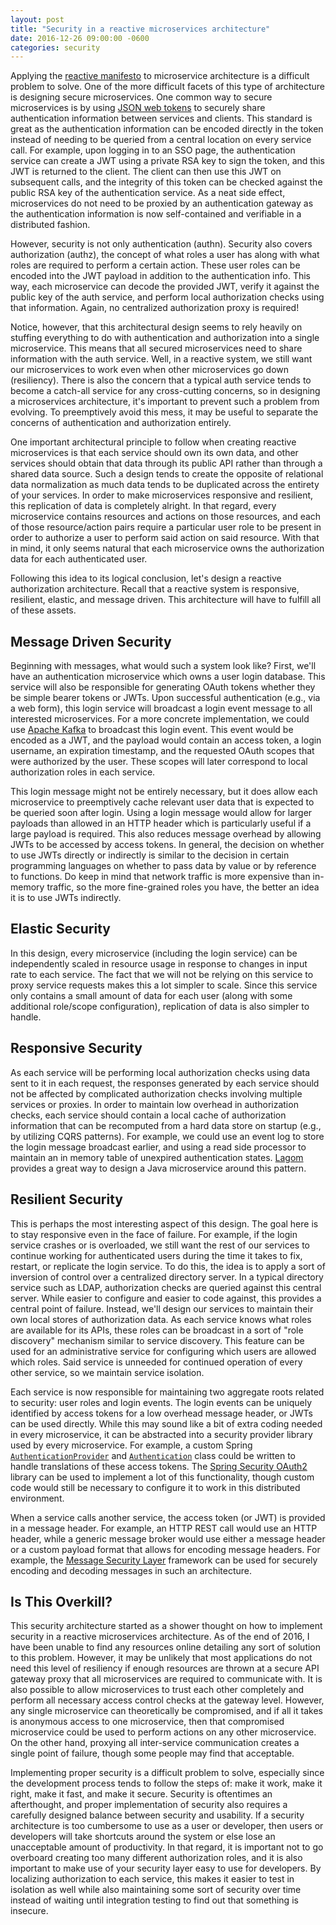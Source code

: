 ```yaml
---
layout: post
title: "Security in a reactive microservices architecture"
date: 2016-12-26 09:00:00 -0600
categories: security
---
```

Applying the [reactive manifesto][manifesto] to microservice architecture is a
difficult problem to solve. One of the more difficult facets of this type of
architecture is designing secure microservices. One common way to secure
microservices is by using [JSON web tokens][jwt] to securely share
authentication information between services and clients. This standard is
great as the authentication information can be encoded directly in the token
instead of needing to be queried from a central location on every service
call. For example, upon logging in to an SSO page, the authentication service
can create a JWT using a private RSA key to sign the token, and this JWT is
returned to the client. The client can then use this JWT on subsequent calls,
and the integrity of this token can be checked against the public RSA key of
the authentication service. As a neat side effect, microservices do not need
to be proxied by an authentication gateway as the authentication information
is now self-contained and verifiable in a distributed fashion.

However, security is not only authentication (authn). Security also covers
authorization (authz), the concept of what roles a user has along with what
roles are required to perform a certain action. These user roles can be
encoded into the JWT payload in addition to the authentication info. This way,
each microservice can decode the provided JWT, verify it against the public
key of the auth service, and perform local authorization checks using that
information. Again, no centralized authorization proxy is required!

Notice, however, that this architectural design seems to rely heavily on
stuffing everything to do with authentication and authorization into a single
microservice. This means that all secured microservices need to share
information with the auth service. Well, in a reactive system, we still want
our microservices to work even when other microservices go down (resiliency).
There is also the concern that a typical auth service tends to become a
catch-all service for any cross-cutting concerns, so in designing a
microservices architecture, it's important to prevent such a problem from
evolving. To preemptively avoid this mess, it may be useful to separate the
concerns of authentication and authorization entirely.

One important architectural principle to follow when creating reactive
microservices is that each service should own its own data, and other services
should obtain that data through its public API rather than through a shared
data source. Such a design tends to create the opposite of relational data
normalization as much data tends to be duplicated across the entirety of your
services. In order to make microservices responsive and resilient, this
replication of data is completely alright. In that regard, every microservice
contains resources and actions on those resources, and each of those
resource/action pairs require a particular user role to be present in order
to authorize a user to perform said action on said resource. With that in mind,
it only seems natural that each microservice owns the authorization data for
each authenticated user.

Following this idea to its logical conclusion, let's design a reactive
authorization architecture. Recall that a reactive system is responsive,
resilient, elastic, and message driven. This architecture will have to fulfill
all of these assets.

## Message Driven Security
Beginning with messages, what would such a system look like? First, we'll have
an authentication microservice which owns a user login database. This service
will also be responsible for generating OAuth tokens whether they be simple
bearer tokens or JWTs. Upon successful authentication (e.g., via a web form),
this login service will broadcast a login event message to all interested
microservices. For a more concrete implementation, we could use
[Apache Kafka][kafka] to broadcast this login event. This event would be
encoded as a JWT, and the payload would contain an access token, a login
username, an expiration timestamp, and the requested OAuth scopes that were
authorized by the user. These scopes will later correspond to local
authorization roles in each service.

This login message might not be entirely necessary, but it does allow each
microservice to preemptively cache relevant user data that is expected to be
queried soon after login. Using a login message would allow for larger
payloads than allowed in an HTTP header which is particularly useful if a
large payload is required. This also reduces message overhead by allowing
JWTs to be accessed by access tokens. In general, the decision on whether to
use JWTs directly or indirectly is similar to the decision in certain programming
languages on whether to pass data by value or by reference to functions. Do keep
in mind that network traffic is more expensive than in-memory traffic, so the
more fine-grained roles you have, the better an idea it is to use JWTs
indirectly.

## Elastic Security
In this design, every microservice (including the login service) can be
independently scaled in resource usage in response to changes in input rate
to each service. The fact that we will not be relying on this service to
proxy service requests makes this a lot simpler to scale. Since this service
only contains a small amount of data for each user (along with some additional
role/scope configuration), replication of data is also simpler to handle.

## Responsive Security
As each service will be performing local authorization checks using data
sent to it in each request, the responses generated by each service should
not be affected by complicated authorization checks involving multiple
services or proxies. In order to maintain low overhead in authorization checks,
each service should contain a local cache of authorization information that can
be recomputed from a hard data store on startup (e.g., by utilizing CQRS
patterns). For example, we could use an event log to store the login message
broadcast earlier, and using a read side processor to maintain an in memory
table of unexpired authentication states. [Lagom][lagom] provides a great way
to design a Java microservice around this pattern.

## Resilient Security
This is perhaps the most interesting aspect of this design. The goal here is
to stay responsive even in the face of failure. For example, if the login
service crashes or is overloaded, we still want the rest of our services to
continue working for authenticated users during the time it takes to fix,
restart, or replicate the login service. To do this, the idea is to apply a
sort of inversion of control over a centralized directory server. In a typical
directory service such as LDAP, authorization checks are queried against this
central server. While easier to configure and easier to code against, this
provides a central point of failure. Instead, we'll design our services to
maintain their own local stores of authorization data. As each service knows
what roles are available for its APIs, these roles can be broadcast in a sort
of "role discovery" mechanism similar to service discovery. This feature can
be used for an administrative service for configuring which users are allowed
which roles. Said service is unneeded for continued operation of every other
service, so we maintain service isolation.

Each service is now responsible for maintaining two aggregate roots related
to security: user roles and login events. The login events can be uniquely
identified by access tokens for a low overhead message header, or JWTs can be
used directly. While this may sound like a bit of extra coding needed in
every microservice, it can be abstracted into a security provider library
used by every microservice. For example, a custom Spring
[`AuthenticationProvider`][authprovider] and [`Authentication`][auth] class
could be written to handle translations of these access tokens. The
[Spring Security OAuth2][ssoauth] library can be used to implement a lot of
this functionality, though custom code would still be necessary to
configure it to work in this distributed environment.

When a service calls another service, the access token (or JWT) is provided
in a message header. For example, an HTTP REST call would use an HTTP header,
while a generic message broker would use either a message header or a custom
payload format that allows for encoding message headers. For example, the
[Message Security Layer][msl] framework can be used for securely encoding and
decoding messages in such an architecture.

## Is This Overkill?
This security architecture started as a shower thought on how to implement
security in a reactive microservices architecture. As of the end of 2016, I
have been unable to find any resources online detailing any sort of solution
to this problem. However, it may be unlikely that most applications do not
need this level of resiliency if enough resources are thrown at a secure API
gateway proxy that all microservices are required to communicate with. It is
also possible to allow microservices to trust each other completely and perform
all necessary access control checks at the gateway level. However, any single
microservice can theoretically be compromised, and if all it takes is
anonymous access to one microservice, then that compromised microservice could
be used to perform actions on any other microservice. On the other hand,
proxying all inter-service communication creates a single point of failure,
though some people may find that acceptable.

Implementing proper security is a difficult problem to solve, especially since
the development process tends to follow the steps of: make it work, make it
right, make it fast, and make it secure. Security is oftentimes an afterthought,
and proper implementation of security also requires a carefully designed
balance between security and usability. If a security architecture is too
cumbersome to use as a user or developer, then users or developers will take
shortcuts around the system or else lose an unacceptable amount of
productivity. In that regard, it is important not to go overboard creating too
many different authorization roles, and it is also important to make use of
your security layer easy to use for developers. By localizing authorization
to each service, this makes it easier to test in isolation as well while
also maintaining some sort of security over time instead of waiting until
integration testing to find out that something is insecure.

[manifesto]: http://www.reactivemanifesto.org/
[jwt]: https://jwt.io/
[kafka]: https://kafka.apache.org/
[lagom]: http://www.lagomframework.com/
[authprovider]: http://docs.spring.io/spring-security/site/docs/current/apidocs/org/springframework/security/authentication/AuthenticationProvider.html
[auth]: http://docs.spring.io/spring-security/site/docs/current/apidocs/org/springframework/security/core/Authentication.html
[ssoauth]: https://projects.spring.io/spring-security-oauth/docs/oauth2.html
[msl]: https://github.com/netflix/msl
